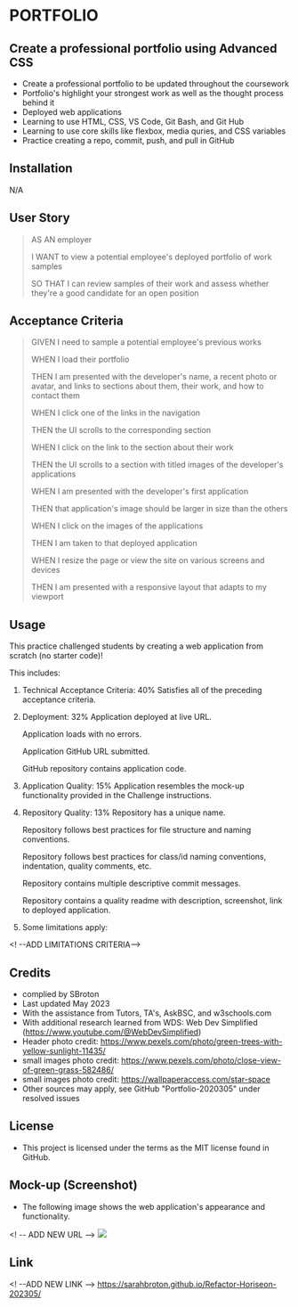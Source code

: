 # PORTFOLIO

## Create a professional portfolio using Advanced CSS

- Create a professional portfolio to be updated throughout the coursework
- Portfolio's highlight your strongest work as well as the thought process behind it
- Deployed web applications  
- Learning to use HTML, CSS, VS Code, Git Bash, and Git Hub
- Learning to use core skills like flexbox, media quries, and CSS variables
- Practice creating a repo, commit, push, and pull in GitHub

## Installation

N/A

## User Story

>AS AN employer
>
>I WANT to view a potential employee's deployed portfolio of work samples
>
>SO THAT I can review samples of their work and assess whether they're a good candidate for an open position

## Acceptance Criteria

>GIVEN I need to sample a potential employee's previous works
>
>WHEN I load their portfolio
>
>THEN I am presented with the developer's name, a recent photo or avatar, and links to sections about them, their work, and how to contact them
>
>WHEN I click one of the links in the navigation
>
>THEN the UI scrolls to the corresponding section
>
>WHEN I click on the link to the section about their work
>
>THEN the UI scrolls to a section with titled images of the developer's applications
>
>WHEN I am presented with the developer's first application
>
>THEN that application's image should be larger in size than the others
>
>WHEN I click on the images of the applications
>
>THEN I am taken to that deployed application
>
>WHEN I resize the page or view the site on various screens and devices
>
>THEN I am presented with a responsive layout that adapts to my viewport

## Usage

This practice challenged students by creating a web application from scratch (no starter code)!

This includes:

1.  Technical Acceptance Criteria: 40%
    Satisfies all of the preceding acceptance criteria.
>
2. Deployment: 32%
    Application deployed at live URL.

    Application loads with no errors.

    Application GitHub URL submitted.

    GitHub repository contains application code.
>
3. Application Quality: 15%
    Application resembles the mock-up functionality provided in the Challenge instructions.
>    
4. Repository Quality: 13%
    Repository has a unique name.

    Repository follows best practices for file structure and naming conventions.

    Repository follows best practices for class/id naming conventions, indentation, quality comments, etc.

    Repository contains multiple descriptive commit messages.

    Repository contains a quality readme with description, screenshot, link to deployed application.
>
5. Some limitations apply:

 <!  --ADD LIMITATIONS CRITERIA-->       

## Credits
- complied by SBroton
- Last updated May 2023
- With the assistance from Tutors, TA's, AskBSC, and w3schools.com
- With additional research learned from WDS: Web Dev Simplified (https://www.youtube.com/@WebDevSimplified)
- Header photo credit: https://www.pexels.com/photo/green-trees-with-yellow-sunlight-11435/ 
- small images photo credit: https://www.pexels.com/photo/close-view-of-green-grass-582486/
- small images photo credit: https://wallpaperaccess.com/star-space
- Other sources may apply, see GitHub "Portfolio-2020305" under resolved issues

## License
- This project is licensed under the terms as the MIT license found in GitHub.

## Mock-up (Screenshot)
- The following image shows the web application's appearance and functionality. 

<! -- ADD NEW URL -->
<img src=https://user-images.githubusercontent.com/130716239/236084885-8b90b2b6-69f6-4417-8e29-d8145602d6f7.png>

## Link

<! --ADD NEW LINK -->
https://sarahbroton.github.io/Refactor-Horiseon-202305/
